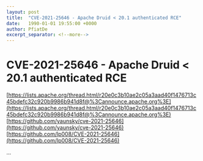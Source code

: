 ```yaml
---
layout: post
title:  "CVE-2021-25646 - Apache Druid < 20.1 authenticated RCE"
date:   1990-01-01 19:55:00 +0000
author: PfiatDe
excerpt_separator: <!--more-->
---
```


# CVE-2021-25646 - Apache Druid < 20.1 authenticated RCE
[https://lists.apache.org/thread.html/r20e0c3b10ae2c05a3aad40f1476713c45bdefc32c920b9986b941d8f@%3Cannounce.apache.org%3E](https://lists.apache.org/thread.html/r20e0c3b10ae2c05a3aad40f1476713c45bdefc32c920b9986b941d8f@%3Cannounce.apache.org%3E)
[https://github.com/yaunsky/cve-2021-25646](https://github.com/yaunsky/cve-2021-25646)
[https://github.com/lp008/CVE-2021-25646](https://github.com/lp008/CVE-2021-25646)

...
<!--more-->
